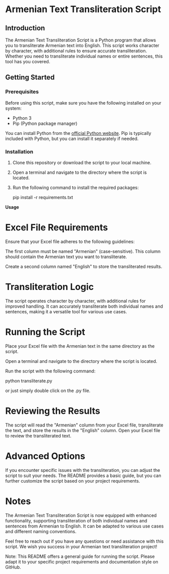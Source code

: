 # Armenian Text Transliteration Script

## Introduction

The Armenian Text Transliteration Script is a Python program that allows you to transliterate Armenian text into English. This script works character by character, with additional rules to ensure accurate transliteration. Whether you need to transliterate individual names or entire sentences, this tool has you covered.

## Getting Started

### Prerequisites

Before using this script, make sure you have the following installed on your system:

- Python 3
- Pip (Python package manager)

You can install Python from the [official Python website](https://www.python.org/downloads/). Pip is typically included with Python, but you can install it separately if needed.

### Installation

1. Clone this repository or download the script to your local machine.

2. Open a terminal and navigate to the directory where the script is located.

3. Run the following command to install the required packages:

   pip install -r requirements.txt

**Usage**

# Excel File Requirements
Ensure that your Excel file adheres to the following guidelines:

The first column must be named "Armenian" (case-sensitive). This column should contain the Armenian text you want to transliterate.

Create a second column named "English" to store the transliterated results.

# Transliteration Logic
The script operates character by character, with additional rules for improved handling. It can accurately transliterate both individual names and sentences, making it a versatile tool for various use cases.

# Running the Script
Place your Excel file with the Armenian text in the same directory as the script.

Open a terminal and navigate to the directory where the script is located.

Run the script with the following command:

python transliterate.py

or just simply double click on the .py file.


# Reviewing the Results
The script will read the "Armenian" column from your Excel file, transliterate the text, and store the results in the "English" column. Open your Excel file to review the transliterated text.

# Advanced Options
If you encounter specific issues with the transliteration, you can adjust the script to suit your needs. The README provides a basic guide, but you can further customize the script based on your project requirements.

# Notes
The Armenian Text Transliteration Script is now equipped with enhanced functionality, supporting transliteration of both individual names and sentences from Armenian to English. It can be adapted to various use cases and different naming conventions.

Feel free to reach out if you have any questions or need assistance with this script. We wish you success in your Armenian text transliteration project!

Note: This README offers a general guide for running the script. Please adapt it to your specific project requirements and documentation style on GitHub.